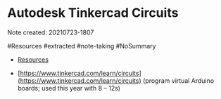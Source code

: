 # Autodesk Tinkercad Circuits

Note created: 20210723-1807

#Resources #extracted #note-taking #NoSummary 

- [Resources](Resources.md)

- [https://www.tinkercad.com/learn/circuits](https://www.tinkercad.com/learn/circuits) (program virtual Arduino boards; used this year with 8 – 12s)
